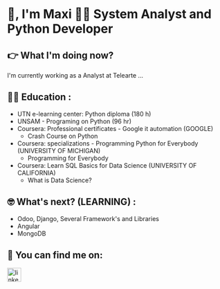 # 👋, I'm Maxi 👨‍💻 System Analyst and Python Developer
## 👉 What I'm doing now?
I'm currently working as a Analyst at Telearte ... 


## 👨‍🏫 Education :
- UTN e-learning center: Python diploma (180 h)
- UNSAM - Programing on Python (96 hr)
- Coursera: Professional certificates - Google it automation (GOOGLE)
  - Crash Course on Python   
- Coursera: specializations - Programming Python for Everybody (UNIVERSITY OF MICHIGAN)
  - Programming for Everybody
- Coursera: Learn SQL Basics for Data Science (UNIVERSITY OF CALIFORNIA)
  - What is Data Science? 


## 🤓 What's next? (LEARNING) :
- Odoo, Django, Several Framework's and Libraries
- Angular
- MongoDB

## 🤟 You can find me on:
  <a href="https://www.linkedin.com/in/sapficonsultant" target="blank" rel="noopener">
    <img src='https://cdn.jsdelivr.net/npm/simple-icons@3.0.1/icons/linkedin.svg' alt='linkedin' height='32'> 
  </a>
</p>

